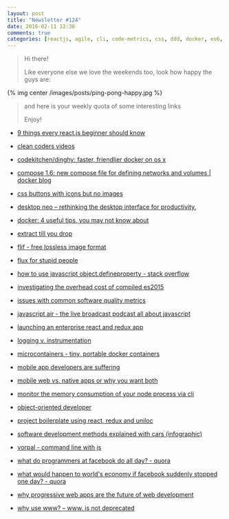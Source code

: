 ```yaml
---
layout: post
title: "Newsletter #124"
date: 2016-02-11 12:38
comments: true
categories: [reactjs, agile, cli, code-metrics, css, ddd, docker, es6, facebook, flux, javascript, js, logging, mobile, oop, react, redux]
---
```


> Hi there!
>
> Like everyone else we love the weekends too, look how happy the guys are:

{% img center /images/posts/ping-pong-happy.jpg %}

> and here is your weekly quota of some interesting links
>
> Enjoy!
>

* [9 things every react.js beginner should know](https://camjackson.net/post/9-things-every-reactjs-beginner-should-know)

* [clean coders videos](http://cleancoders.com/episode/clean-code-episode-1/view)

* [codekitchen/dinghy: faster, friendlier docker on os x](https://github.com/codekitchen/dinghy?utm_content=bufferf938d)

* [compose 1.6: new compose file for defining networks and volumes | docker blog](https://blog.docker.com/2016/02/compose-1-6/?mkt_tok=3RkMMJWWfF9wsRonuqTMZKXonjHpfsX57uovUKe/lMI/0ER3fOvrPUfGjI4DScBkI+SLDwEYGJlv6SgFQ7LMMaZq1rgMXBk=)

* [css buttons with icons but no images](http://www.paulund.co.uk/css-buttons-with-icons-but-no-images)

* [desktop neo – rethinking the desktop interface for productivity.](http://www.desktopneo.com/)

* [docker: 4 useful tips, you may not know about](http://layer0.authentise.com/docker-4-useful-tips-you-may-not-know-about.html?utm_content=bufferbb9b6)

* [extract till you drop](http://verraes.net/2013/09/extract-till-you-drop/?utm_content=buffera385e)

* [flif - free lossless image format](http://flif.info/)

* [flux for stupid people](http://blog.andrewray.me/flux-for-stupid-people/)

* [how to use javascript object.defineproperty - stack overflow](http://stackoverflow.com/questions/18524652/how-to-use-javascript-object-defineproperty)

* [investigating the overhead cost of compiled es2015](https://github.com/samccone/The-cost-of-transpiling-es2015-in-2016)

* [issues with common software quality metrics](http://brianchang.info/2016/02/01/issues-with-common-software-quality-metrics.html)

* [javascript air - the live broadcast podcast all about javascript](http://javascriptair.com/)

* [launching an enterprise react and redux app](http://jpnarowski.com/enterprise-react-redux-part-1/)

* [logging v. instrumentation](http://peter.bourgon.org/blog/2016/02/07/logging-v-instrumentation.html)

* [microcontainers - tiny, portable docker containers](http://www.iron.io/microcontainers-tiny-portable-containers/)

* [mobile app developers are suffering](https://blog.branch.io/mobile-app-developers-are-suffering)

* [mobile web vs. native apps or why you want both](http://www.lukew.com/ff/entry.asp?1954)

* [monitor the memory consumption of your node process via cli](https://github.com/mcollina/climem)

* [object-oriented developer](http://brianchang.info/2016/01/17/object-oriented-developer.html)

* [project boilerplate using react, redux and uniloc](https://github.com/unicorn-standard/starter-kit)

* [software development methods explained with cars (infographic)](https://toggl.com/developer-methods-infographic)

* [vorpal - command line with js](http://vorpal.js.org/)

* [what do programmers at facebook do all day? - quora](https://www.quora.com/What-do-programmers-at-Facebook-do-all-day)

* [what would happen to world's economy if facebook suddenly stopped one day? - quora](https://www.quora.com/Facebook-1/What-would-happen-to-worlds-economy-if-Facebook-suddenly-stopped-one-day)

* [why progressive web apps are the future of web development](https://getpocket.com/a/read/1119332046)

* [why use www? – www. is not deprecated](http://www.yes-www.org/why-use-www/)
